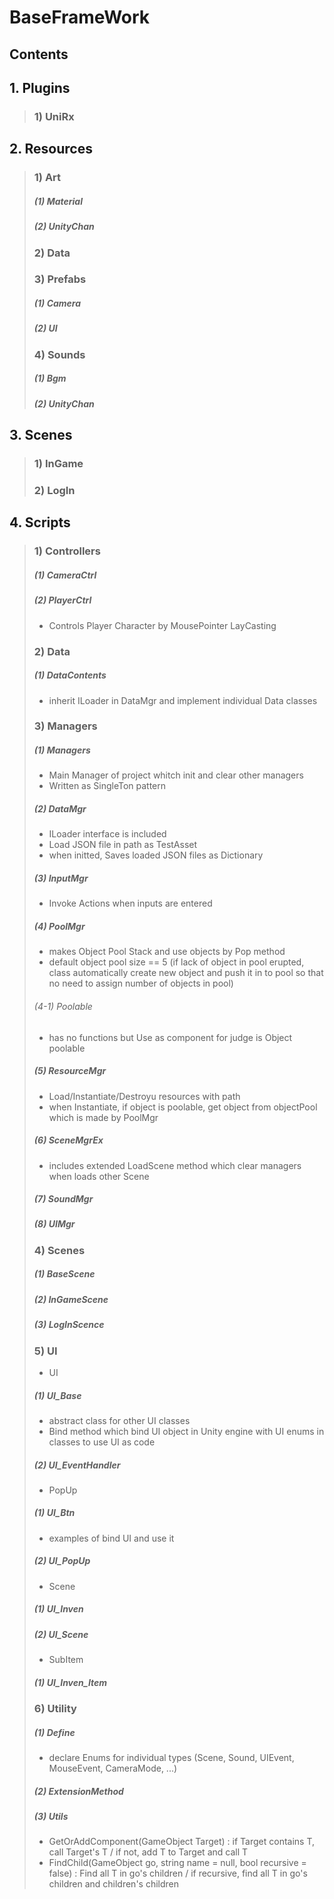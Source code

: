 BaseFrameWork
=============
Contents
--------
## 1. Plugins
>### 1) UniRx   
## 2. Resources
>### 1) Art   
>##### (1) Material   
>##### (2) UnityChan   
>### 2) Data   
>### 3) Prefabs   
>##### (1) Camera   
>##### (2) UI   
>### 4) Sounds   
>##### (1) Bgm   
>##### (2) UnityChan   
## 3. Scenes
>### 1) InGame
>### 2) LogIn
## 4. Scripts
>### 1) Controllers   
>##### (1) CameraCtrl   
>##### (2) PlayerCtrl   
>   - Controls Player Character by MousePointer LayCasting   
>### 2) Data   
>##### (1) DataContents   
>   - inherit ILoader in DataMgr and implement individual Data classes   
>### 3) Managers   
>##### (1) Managers   
>   - Main Manager of project whitch init and clear other managers   
>   - Written as SingleTon pattern   
>##### (2) DataMgr
>   - ILoader interface is included
>   - Load JSON file in path as TestAsset
>   - when initted, Saves loaded JSON files as Dictionary
>##### (3) InputMgr   
>   - Invoke Actions when inputs are entered   
>##### (4) PoolMgr   
>   - makes Object Pool Stack and use objects by Pop method
>   - default object pool size == 5 (if lack of object in pool erupted, class automatically create new object and push it in to pool so that no need to assign number of objects in pool)
>###### (4-1) Poolable
>   - has no functions but Use as component for judge is Object poolable
>##### (5) ResourceMgr   
>   - Load/Instantiate/Destroyu resources with path   
>   - when Instantiate, if object is poolable, get object from objectPool which is made by PoolMgr   
>##### (6) SceneMgrEx   
>   - includes extended LoadScene method which clear managers when loads other Scene
>##### (7) SoundMgr   
>##### (8) UIMgr   
>### 4) Scenes   
>##### (1) BaseScene   
>##### (2) InGameScene      
>##### (3) LogInScence      
>### 5) UI   
>* UI   
>##### (1) UI_Base   
>   - abstract class for other UI classes
>   - Bind method which bind UI object in Unity engine with UI enums in classes to use UI as code
>##### (2) UI_EventHandler   
>* PopUp   
>##### (1) UI_Btn   
>   - examples of bind UI and use it
>##### (2) UI_PopUp   
>* Scene   
>##### (1) UI_Inven   
>##### (2) UI_Scene   
>* SubItem   
>##### (1) UI_Inven_Item    
>### 6) Utility   
>##### (1) Define   
>   - declare Enums for individual types (Scene, Sound, UIEvent, MouseEvent, CameraMode, ...)   
>##### (2) ExtensionMethod   
>##### (3) Utils   
>   - GetOrAddComponent<T>(GameObject Target) : if Target contains T, call Target's T / if not, add T to Target and call T
>   - FindChild<T>(GameObject go, string name = null, bool recursive = false) : Find all T in go's children / if recursive, find all T in go's children and children's children
